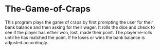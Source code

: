 # The-Game-of-Craps
This program plays the game of craps by first prompting the user for their bank balance and then asking for their wager.  It rolls the dice and check to see if the player has either won, lost, made their point. The player re-rolls until he has matched the point. If he loses or wins the bank balance is adjusted accordingly.
